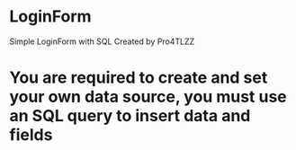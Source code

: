 # LoginForm
Simple LoginForm with SQL
Created by Pro4TLZZ
# You are required to create and set your own data source, you must use an SQL query to insert data and fields
